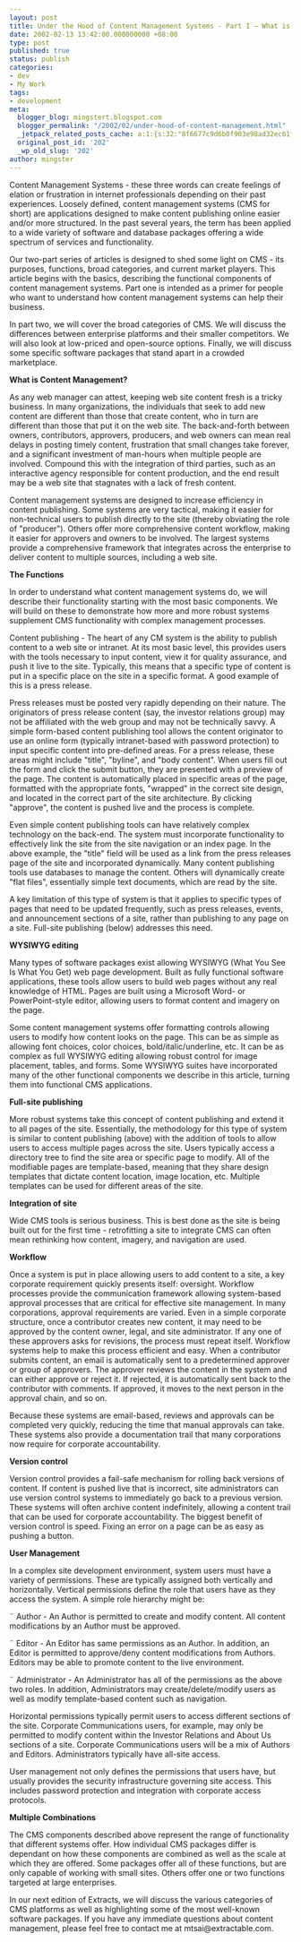 ```yaml
---
layout: post
title: Under the Hood of Content Management Systems - Part I – What is a CMS?
date: 2002-02-13 13:42:00.000000000 +08:00
type: post
published: true
status: publish
categories:
- dev
- My Work
tags:
- development
meta:
  blogger_blog: mingstert.blogspot.com
  blogger_permalink: "/2002/02/under-hood-of-content-management.html"
  _jetpack_related_posts_cache: a:1:{s:32:"8f6677c9d6b0f903e98ad32ec61f8deb";a:2:{s:7:"expires";i:1447045572;s:7:"payload";a:3:{i:0;a:1:{s:2:"id";i:16;}i:1;a:1:{s:2:"id";i:135;}i:2;a:1:{s:2:"id";i:10;}}}}
  original_post_id: '202'
  _wp_old_slug: '202'
author: mingster
---
```

<p>Content Management Systems - these three words can create feelings of elation or frustration in internet professionals depending on their past experiences. Loosely defined, content management systems (CMS for short) are applications designed to make content publishing online easier and/or more structured. In the past several years, the term has been applied to a wide variety of software and database packages offering a wide spectrum of services and functionality.</p>
<p>
<p>Our two-part series of articles is designed to shed some light on CMS - its purposes, functions, broad categories, and current market players. This article begins with the basics, describing the functional components of content management systems. Part one is intended as a primer for people who want to understand how content management systems can help their business.</p>
<p>
<p>In part two, we will cover the broad categories of CMS. We will discuss the differences between enterprise platforms and their smaller competitors. We will also look at low-priced and open-source options. Finally, we will discuss some specific software packages that stand apart in a crowded marketplace.</p>
<p>
<p><b>What is Content Management?</b></p>
<p>
<p>As any web manager can attest, keeping web site content fresh is a tricky business. In many organizations, the individuals that seek to add new content are different than those that create content, who in turn are different than those that put it on the web site. The back-and-forth between owners, contributors, approvers, producers, and web owners can mean real delays in posting timely content, frustration that small changes take forever, and a significant investment of man-hours when multiple people are involved. Compound this with the integration of third parties, such as an interactive agency responsible for content production, and the end result may be a web site that stagnates with a lack of fresh content.</p>
<p>
<p>Content management systems are designed to increase efficiency in content publishing. Some systems are very tactical, making it easier for non-technical users to publish directly to the site (thereby obviating the role of "producer"). Others offer more comprehensive content workflow, making it easier for approvers and owners to be involved. The largest systems provide a comprehensive framework that integrates across the enterprise to deliver content to multiple sources, including a web site.</p>
<p>
<p><b>The Functions</b></p>
<p>
<p>In order to understand what content management systems do, we will describe their functionality starting with the most basic components. We will build on these to demonstrate how more and more robust systems supplement CMS functionality with complex management processes.</p>
<p>
<p>Content publishing - The heart of any CM system is the ability to publish content to a web site or intranet. At its most basic level, this provides users with the tools necessary to input content, view it for quality assurance, and push it live to the site. Typically, this means that a specific type of content is put in a specific place on the site in a specific format. A good example of this is a press release.</p>
<p>
<p>Press releases must be posted very rapidly depending on their nature. The originators of press release content (say, the investor relations group) may not be affiliated with the web group and may not be technically savvy. A simple form-based content publishing tool allows the content originator to use an online form (typically intranet-based with password protection) to input specific content into pre-defined areas. For a press release, these areas might include "title", "byline", and "body content". When users fill out the form and click the submit button, they are presented with a preview of the page. The content is automatically placed in specific areas of the page, formatted with the appropriate fonts, "wrapped" in the correct site design, and located in the correct part of the site architecture. By clicking "approve", the content is pushed live and the process is complete.</p>
<p>
<p>Even simple content publishing tools can have relatively complex technology on the back-end. The system must incorporate functionality to effectively link the site from the site navigation or an index page. In the above example, the "title" field will be used as a link from the press releases page of the site and incorporated dynamically. Many content publishing tools use databases to manage the content. Others will dynamically create "flat files", essentially simple text documents, which are read by the site.</p>
<p>
<p>A key limitation of this type of system is that it applies to specific types of pages that need to be updated frequently, such as press releases, events, and announcement sections of a site, rather than publishing to any page on a site. Full-site publishing (below) addresses this need.</p>
<p>
<p><b>WYSIWYG editing</b></p>
<p>
<p>Many types of software packages exist allowing WYSIWYG (What You See Is What You Get) web page development. Built as fully functional software applications, these tools allow users to build web pages without any real knowledge of HTML. Pages are built using a Microsoft Word- or PowerPoint-style editor, allowing users to format content and imagery on the page.</p>
<p>
<p>Some content management systems offer formatting controls allowing users to modify how content looks on the page. This can be as simple as allowing font choices, color choices, bold/italic/underline, etc. It can be as complex as full WYSIWYG editing allowing robust control for image placement, tables, and forms. Some WYSIWYG suites have incorporated many of the other functional components we describe in this article, turning them into functional CMS applications.</p>
<p>
<p><b>Full-site publishing</b></p>
<p>
<p>More robust systems take this concept of content publishing and extend it to all pages of the site. Essentially, the methodology for this type of system is similar to content publishing (above) with the addition of tools to allow users to access multiple pages across the site. Users typically access a directory tree to find the site area or specific page to modify. All of the modifiable pages are template-based, meaning that they share design templates that dictate content location, image location, etc. Multiple templates can be used for different areas of the site.</p>
<p>
<p><b>Integration of site</b></p>
<p>
<p>Wide CMS tools is serious business. This is best done as the site is being built out for the first time - retrofitting a site to integrate CMS can often mean rethinking how content, imagery, and navigation are used.</p>
<p>
<p><b>Workflow</b></p>
<p>
<p>Once a system is put in place allowing users to add content to a site, a key corporate requirement quickly presents itself: oversight. Workflow processes provide the communication framework allowing system-based approval processes that are critical for effective site management. In many corporations, approval requirements are varied. Even in a simple corporate structure, once a contributor creates new content, it may need to be approved by the content owner, legal, and site administrator. If any one of these approvers asks for revisions, the process must repeat itself. Workflow systems help to make this process efficient and easy. When a contributor submits content, an email is automatically sent to a predetermined approver or group of approvers. The approver reviews the content in the system and can either approve or reject it. If rejected, it is automatically sent back to the contributor with comments. If approved, it moves to the next person in the approval chain, and so on.</p>
<p>
<p>Because these systems are email-based, reviews and approvals can be completed very quickly, reducing the time that manual approvals can take. These systems also provide a documentation trail that many corporations now require for corporate accountability.</p>
<p>
<p><b>Version control</b></p>
<p>
<p>Version control provides a fail-safe mechanism for rolling back versions of content. If content is pushed live that is incorrect, site administrators can use version control systems to immediately go back to a previous version. These systems will often archive content indefinitely, allowing a content trail that can be used for corporate accountability. The biggest benefit of version control is speed. Fixing an error on a page can be as easy as pushing a button. </p>
<p>
<p><b>User Management</b></p>
<p>
<p>In a complex site development environment, system users must have a variety of permissions. These are typically assigned both vertically and horizontally. Vertical permissions define the role that users have as they access the system. A simple role hierarchy might be: </p>
<p>
<p>¨ Author - An Author is permitted to create and modify content. All content modifications by an Author must be approved. </p>
<p>
<p>¨ Editor - An Editor has same permissions as an Author. In addition, an Editor is permitted to approve/deny content modifications from Authors. Editors may be able to promote content to the live environment. </p>
<p>
<p>¨ Administrator - An Administrator has all of the permissions as the above two roles. In addition, Administrators may create/delete/modify users as well as modify template-based content such as navigation. </p>
<p>
<p>Horizontal permissions typically permit users to access different sections of the site. Corporate Communications users, for example, may only be permitted to modify content within the Investor Relations and About Us sections of a site. Corporate Communications users will be a mix of Authors and Editors. Administrators typically have all-site access.</p>
<p>
<p>User management not only defines the permissions that users have, but usually provides the security infrastructure governing site access. This includes password protection and integration with corporate access protocols.</p>
<p>
<p><b>Multiple Combinations</b></p>
<p>
<p>The CMS components described above represent the range of functionality that different systems offer. How individual CMS packages differ is dependant on how these components are combined as well as the scale at which they are offered. Some packages offer all of these functions, but are only capable of working with small sites. Others offer one or two functions targeted at large enterprises.</p>
<p>
<p>In our next edition of Extracts, we will discuss the various categories of CMS platforms as well as highlighting some of the most well-known software packages. If you have any immediate questions about content management, please feel free to contact me at mtsai@extractable.com.</p>
<p></p>
